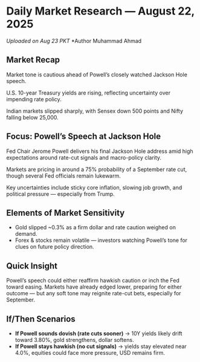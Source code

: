 # Daily Market Research — August 22, 2025  
*Uploaded on Aug 23 PKT*
*Author Muhammad Ahmad

## Market Recap  
Market tone is cautious ahead of Powell’s closely watched Jackson Hole speech.  

U.S. 10-year Treasury yields are rising, reflecting uncertainty over impending rate policy.  

Indian markets slipped sharply, with Sensex down 500 points and Nifty falling below 25,000.  

## Focus: Powell’s Speech at Jackson Hole  
Fed Chair Jerome Powell delivers his final Jackson Hole address amid high expectations around rate-cut signals and macro-policy clarity.  

Markets are pricing in around a 75% probability of a September rate cut, though several Fed officials remain lukewarm.  

Key uncertainties include sticky core inflation, slowing job growth, and political pressure — especially from Trump.  

## Elements of Market Sensitivity  
- Gold slipped ~0.3% as a firm dollar and rate caution weighed on demand.  
- Forex & stocks remain volatile — investors watching Powell’s tone for clues on future policy direction.  

## Quick Insight  
Powell’s speech could either reaffirm hawkish caution or inch the Fed toward easing. Markets have already edged lower, preparing for either outcome — but any soft tone may reignite rate-cut bets, especially for September.  

## If/Then Scenarios  
- **If Powell sounds dovish (rate cuts sooner)** → 10Y yields likely drift toward 3.80%, gold strengthens, dollar softens.  
- **If Powell stays hawkish (no cut signals)** → yields stay elevated near 4.0%, equities could face more pressure, USD remains firm.
